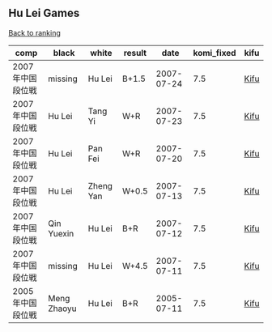## Hu Lei Games

[Back to ranking](index.md)




| **comp** | **black** | **white** | **result** | **date** | **komi_fixed** | **kifu** | 
| --- | --- | --- | --- | --- | --- | --- |
| 2007年中国段位戦 | missing | Hu Lei | B+1.5 | 2007-07-24 | 7.5 | [Kifu](https://kifudepot.net/kifucontents.php?id=yzl7ryCNkY7M9PAFfCxKBw%3D%3D) | 
| 2007年中国段位戦 | Hu Lei | Tang Yi | W+R | 2007-07-23 | 7.5 | [Kifu](https://kifudepot.net/kifucontents.php?id=kNBHyt8VW8znW1JT64qVTg%3D%3D) | 
| 2007年中国段位戦 | Hu Lei | Pan Fei | W+R | 2007-07-20 | 7.5 | [Kifu](https://kifudepot.net/kifucontents.php?id=64yVErH97b0N4TldKXymaQ%3D%3D) | 
| 2007年中国段位戦 | Hu Lei | Zheng Yan | W+0.5 | 2007-07-13 | 7.5 | [Kifu](https://kifudepot.net/kifucontents.php?id=HbaCcP9Jxrbkvg69XKjOaA%3D%3D) | 
| 2007年中国段位戦 | Qin Yuexin | Hu Lei | B+R | 2007-07-12 | 7.5 | [Kifu](https://kifudepot.net/kifucontents.php?id=UeuLKqHuccHkRnbKt21ClA%3D%3D) | 
| 2007年中国段位戦 | missing | Hu Lei | W+4.5 | 2007-07-11 | 7.5 | [Kifu](https://kifudepot.net/kifucontents.php?id=xCg%2F7Yl0S0UZikfsdPTypg%3D%3D) | 
| 2005年中国段位戦 | Meng Zhaoyu | Hu Lei | B+R | 2005-07-11 | 7.5 | [Kifu](https://kifudepot.net/kifucontents.php?id=H04cqDe17viltncMjYXjzQ%3D%3D) |




